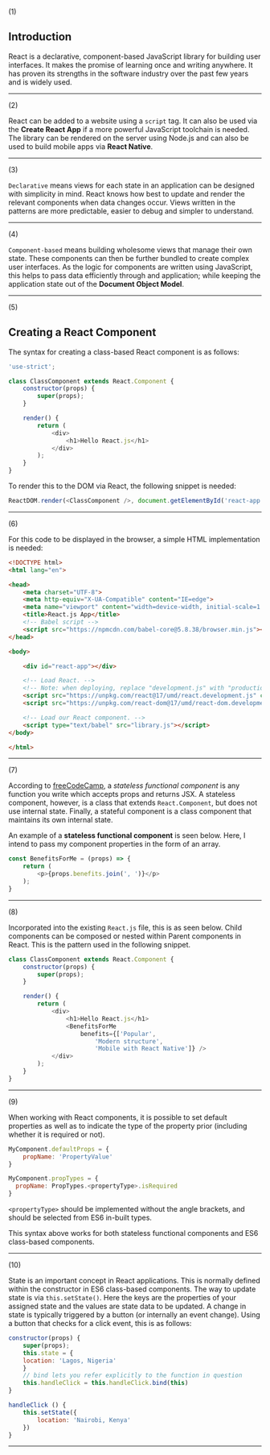 (1)

## Introduction

React is a declarative, component-based JavaScript library for building user interfaces. It makes the promise of learning once and writing anywhere. It has proven its strengths in the software industry over the past few years and is widely used.

---

(2)

React can be added to a website using a `script` tag. It can also be used via the **Create React App** if a more powerful JavaScript toolchain is needed. The library can be rendered on the server using Node.js and can also be used to build mobile apps via **React Native**.

---

(3)

`Declarative` means views for each state in an application can be designed with simplicity in mind. React knows how best to update and render the relevant components when data changes occur. Views written in the patterns are more predictable, easier to debug and simpler to understand.

---

(4)

`Component-based` means building wholesome views that manage their own state. These components can then be further bundled to create complex user interfaces. As the logic for components are written using JavaScript, this helps to pass data efficiently through and application; while keeping the application state out of the **Document Object Model**.

---

(5)

## Creating a React Component

The syntax for creating a class-based React component is as follows:

```js
'use-strict';

class ClassComponent extends React.Component {
    constructor(props) {
        super(props);
    }

    render() {
        return (
            <div>
                <h1>Hello React.js</h1>
            </div>
        );
    }
}
```

To render this to the DOM via React, the following snippet is needed:

```js
ReactDOM.render(<ClassComponent />, document.getElementById('react-app'));
```

---

(6)

For this code to be displayed in the browser, a simple HTML implementation is needed:

```html
<!DOCTYPE html>
<html lang="en">

<head>
    <meta charset="UTF-8">
    <meta http-equiv="X-UA-Compatible" content="IE=edge">
    <meta name="viewport" content="width=device-width, initial-scale=1.0">
    <title>React.js App</title>
    <!-- Babel script -->
    <script src="https://npmcdn.com/babel-core@5.8.38/browser.min.js"></script>
</head>

<body>

    <div id="react-app"></div>

    <!-- Load React. -->
    <!-- Note: when deploying, replace "development.js" with "production.min.js". -->
    <script src="https://unpkg.com/react@17/umd/react.development.js" crossorigin></script>
    <script src="https://unpkg.com/react-dom@17/umd/react-dom.development.js" crossorigin></script>

    <!-- Load our React component. -->
    <script type="text/babel" src="library.js"></script>
</body>

</html>
```

---

(7)

According to [freeCodeCamp](https://www.freecodecamp.org/learn/front-end-libraries/#react), a _stateless functional component_ is any function you write which accepts props and returns JSX. A stateless component, however, is a class that extends `React.Component`, but does not use internal state. Finally, a stateful component is a class component that maintains its own internal state.

An example of a **stateless functional component** is seen below. Here, I intend to pass my component properties in the form of an array.

```js
const BenefitsForMe = (props) => {
    return (
        <p>{props.benefits.join(', ')}</p>
    );
}
```

---

(8)

Incorporated into the existing `React.js` file, this is as seen below. Child components can be composed or nested within Parent components in React. This is the pattern used in the following snippet.

```js
class ClassComponent extends React.Component {
    constructor(props) {
        super(props);
    }

    render() {
        return (
            <div>
                <h1>Hello React.js</h1>
                <BenefitsForMe 
                    benefits={['Popular', 
                        'Modern structure', 
                        'Mobile with React Native']} />
            </div>
        );
    }
}
```

---

(9)

When working with React components, it is possible to set default properties as well as to indicate the type of the property prior (including whether it is required or not).

```js
MyComponent.defaultProps = {
    propName: 'PropertyValue'
}

MyComponent.propTypes = {
  propName: PropTypes.<propertyType>.isRequired
}
```

`<propertyType>` should be implemented without the angle brackets, and should be selected from ES6 in-built types.

This syntax above works for both stateless functional components and ES6 class-based components.

---

(10)

State is an important concept in React applications. This is normally defined within the constructor in ES6 class-based components. The way to update state is via `this.setState()`. Here the keys are the properties of your assigned state and the values are state data to be updated. A change in state is typically triggered by a button (or internally an event change). Using a button that checks for a click event, this is as follows:

```js
constructor(props) {
    super(props);
    this.state = {
    location: 'Lagos, Nigeria'
    }
    // bind lets you refer explicitly to the function in question
    this.handleClick = this.handleClick.bind(this)
}

handleClick () {
    this.setState({
        location: 'Nairobi, Kenya'
    })
}
```

---